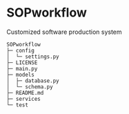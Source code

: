 # SOPworkflow
Customized software production system

```
SOPworkflow
├─ config
│  └─ settings.py
├─ LICENSE
├─ main.py
├─ models
│  ├─ database.py
│  └─ schema.py
├─ README.md
├─ services
└─ test

```